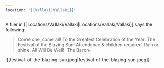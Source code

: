 ```yaml
---
location: "[[Vallaki|Vallaki]]"
---
```


A flier in [[Locations/Vallaki/Vallaki|Locations/Vallaki/Vallaki]] says the following:
> Come one, come all!
> To the Greatest Celebration of the Year:
> The Festival of the Blazing Sun!
> Attendence & children required.
> Rain or shine.
> All Will Be Well!
> -The Baron-

![[festival-of-the-blazing-sun.jpeg|festival-of-the-blazing-sun.jpeg]]
